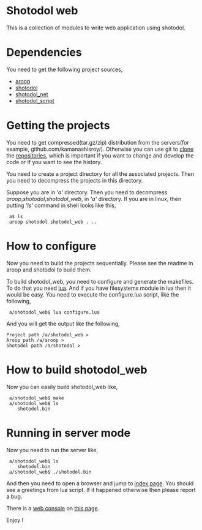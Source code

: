 Shotodol web
=============

This is a collection of modules to write web application using shotodol.

Dependencies
============

You need to get the following project sources,

- [aroop](https://github.com/kamanashisroy/aroop)
- [shotodol](https://github.com/kamanashisroy/shotodol)
- [shotodol_net](https://github.com/kamanashisroy/shotodol_net)
- [shotodol_script](https://github.com/kamanashisroy/shotodol_script)

Getting the projects
====================

You need to get compressed(tar.gz/zip) distribution from the servers(for example, github.com/kamanashisroy/). Otherwise you can use git to [clone](http://git-scm.com/docs/git-clone) the [repositories](http://en.wikipedia.org/wiki/Repository_%28version_control%29), which is important if you want to change and develop the code or if you want to see the history.

You need to create a project directory for all the associated projects. Then you need to decompress the projects in this directory.

Suppose you are in _'a'_ directory. Then you need to decompress _aroop_,_shotodol_,_shotodol\_web_, in _'a'_ directory. If you are in linux, then putting _'ls'_ command in shell looks like this,

```
 a$ ls 
 aroop shotodol shotodol_web . .. 
```

How to configure
===============

Now you need to build the projects sequentially. Please see the readme in aroop and shotodol to build them.

To build shotodol_web, you need to configure and generate the makefiles. To do that you need [lua](http://www.lua.org/). And if you have filesystems module in lua then it would be easy. You need to execute the configure.lua script, like the following,

```
 a/shotodol_web$ lua configure.lua
```

And you will get the output like the following,

```
Project path /a/shotodol_web > 
Aroop path /a/aroop > 
Shotodol path /a/shotodol > 
```

How to build shotodol\_web
======================

Now you can easily build shotodol\_web like,

```
 a/shotodol_web$ make
 a/shotodol_web$ ls
	shotodol.bin
```

Running in server mode
=======================

Now you need to run the server like,
```
 a/shotodol_web$ ls
	shotodol.bin
 a/shotodol_web$ ./shotodol.bin
```

And then you need to open a browser and jump to [index page](http://127.0.0.1:81/). You should see a greetings from lua script. If it happened otherwise then please report a bug.

There is a [web console](web/webconsole/README.md) on [this page](http://127.0.0.1:81/console).

Enjoy !
